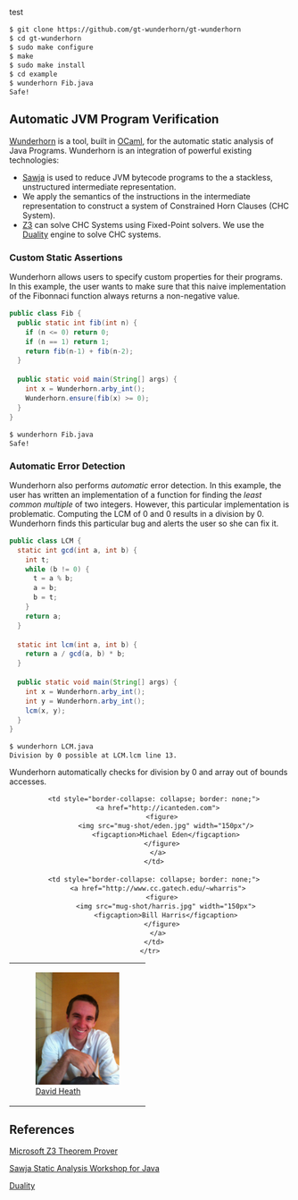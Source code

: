 test
```
$ git clone https://github.com/gt-wunderhorn/gt-wunderhorn
$ cd gt-wunderhorn
$ sudo make configure
$ make
$ sudo make install
$ cd example
$ wunderhorn Fib.java
Safe!
```

## Automatic JVM Program Verification

[Wunderhorn](https://github.com/gt-wunderhorn/gt-wunderhorn)
is a tool, built in [OCaml](http://ocaml.org/),
for the automatic static analysis of Java Programs.
Wunderhorn is an integration of powerful existing technologies:

  * [Sawja](http://sawja.inria.fr/) is used to reduce JVM bytecode programs to
    the a stackless, unstructured intermediate representation.
  * We apply the semantics of the instructions in the intermediate representation
    to construct a system of Constrained Horn Clauses (CHC System).
  * [Z3](https://github.com/Z3Prover/z3) can solve CHC Systems using Fixed-Point
    solvers. We use the [Duality](https://www.microsoft.com/en-us/research/project/duality/)
    engine to solve CHC systems.

### Custom Static Assertions

Wunderhorn allows users to specify custom properties for their programs. In this
example, the user wants to make sure that this naive implementation of the Fibonnaci
function always returns a non-negative value.

```java
public class Fib {
  public static int fib(int n) {
    if (n <= 0) return 0;
    if (n == 1) return 1;
    return fib(n-1) + fib(n-2);
  }

  public static void main(String[] args) {
    int x = Wunderhorn.arby_int();
    Wunderhorn.ensure(fib(x) >= 0);
  }
}
```

```
$ wunderhorn Fib.java
Safe!
```

### Automatic Error Detection

Wunderhorn also performs *automatic* error detection. In this example, the user has
written an implementation of a function for finding the *least common multiple* of
two integers. However, this particular implementation is problematic. Computing the
LCM of 0 and 0 results in a division by 0. Wunderhorn finds this particular bug
and alerts the user so she can fix it.

```java
public class LCM {
  static int gcd(int a, int b) {
    int t;
    while (b != 0) {
      t = a % b;
      a = b;
      b = t;
    }
    return a;
  }

  static int lcm(int a, int b) {
    return a / gcd(a, b) * b;
  }

  public static void main(String[] args) {
    int x = Wunderhorn.arby_int();
    int y = Wunderhorn.arby_int();
    lcm(x, y);
  }
}
```

```
$ wunderhorn LCM.java
Division by 0 possible at LCM.lcm line 13.
```

Wunderhorn automatically checks for division by 0 and array out of bounds accesses.

<center>
  <table style="border-collapse: collapse; border: none;">
    <tr style="border-collapse: collapse; border: none;">
      <td style="border-collapse: collapse; border: none;">
        <a href="http://daheath.github.io">
          <figure>
            <img src="mug-shot/heath.jpg" width="150px">
            <figcaption>David Heath</figcaption>
          </figure>
        </a>
      </td>

      <td style="border-collapse: collapse; border: none;">
        <a href="http://icanteden.com">
          <figure>
            <img src="mug-shot/eden.jpg" width="150px"/>
            <figcaption>Michael Eden</figcaption>
          </figure>
        </a>
      </td>

      <td style="border-collapse: collapse; border: none;">
        <a href="http://www.cc.gatech.edu/~wharris">
          <figure>
            <img src="mug-shot/harris.jpg" width="150px">
            <figcaption>Bill Harris</figcaption>
          </figure>
        </a>
      </td>
    </tr>
  </table>
</center>

## References

[Microsoft Z3 Theorem Prover](https://github.com/Z3Prover/z3)

[Sawja Static Analysis Workshop for Java](http://sawja.inria.fr/)

[Duality](https://www.microsoft.com/en-us/research/project/duality/)
